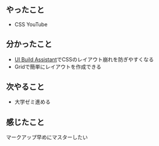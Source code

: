 ## やったこと
- CSS YouTube
## 分かったこと
- [UI Build Assistant](https://chrome.google.com/webstore/detail/ui-build-assistant/clbhieamajlakjobcoiheklaoldcjhjf)でCSSのレイアウト崩れを防ぎやすくなる
- Gridで簡単にレイアウトを作成できる
## 次やること
- 大学ゼミ進める
## 感じたこと
マークアップ早めにマスターしたい
